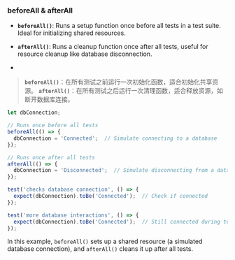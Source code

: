 ### beforeAll & afterAll

- **`beforeAll()`**: Runs a setup function once before all tests in a test suite. Ideal for initializing shared resources.

- **`afterAll()`**: Runs a cleanup function once after all tests, useful for resource cleanup like database disconnection.

- <audio src="..\..\mp3/- __`beforeAll(.mp3"></audio>

> **`beforeAll()`**：在所有测试之前运行一次初始化函数，适合初始化共享资源。
> **`afterAll()`**：在所有测试之后运行一次清理函数，适合释放资源，如断开数据库连接。
>
> <audio src="..\..\mp3/`beforeAll()`：在.mp3"></audio>

```js
let dbConnection;

// Runs once before all tests
beforeAll(() => {
  dbConnection = 'Connected';  // Simulate connecting to a database
});

// Runs once after all tests
afterAll(() => {
  dbConnection = 'Disconnected';  // Simulate disconnecting from a database
});

test('checks database connection', () => {
  expect(dbConnection).toBe('Connected');  // Check if connected
});

test('more database interactions', () => {
  expect(dbConnection).toBe('Connected');  // Still connected during tests
});
```

<audio src="..\..\mp3/这段代码展示了如何使用 Jes (3).mp3"></audio>

In this example, `beforeAll()` sets up a shared resource (a simulated database connection), and `afterAll()` cleans it up after all tests.
